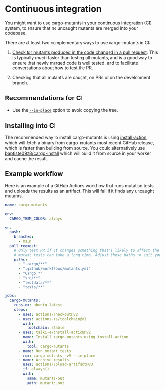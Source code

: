 # Continuous integration

You might want to use cargo-mutants in your continuous integration (CI) system, to ensure that no uncaught mutants are merged into your codebase.

There are at least two complementary ways to use cargo-mutants in CI:

1. [Check for mutants produced in the code changed in a pull request](pr-diff.md). This is typically _much_ faster than testing all mutants, and is a good way to ensure  that newly merged code is well tested, and to facilitate conversations about how to test the PR.

2. Checking that all mutants are caught, on PRs or on the development branch.

## Recommendations for CI

* Use the [`--in-place`](in-place.md) option to avoid copying the tree.

## Installing into CI

The recommended way to install cargo-mutants is using [install-action](https://github.com/taiki-e/install-action), which will fetch a binary from cargo-mutants most recent GitHub release, which is faster than building from source. You could alternatively use [baptiste0928/cargo-install](https://github.com/baptiste0928/cargo-install) which will build it from source in your worker and cache the result.

## Example workflow

Here is an example of a GitHub Actions workflow that runs mutation tests and uploads the results as an artifact. This will fail if it finds any uncaught mutants.

```yml
name: cargo-mutants

env:
  CARGO_TERM_COLOR: always

on:
  push:
    branches:
      - main
  pull_request:
    # Only test PR if it changes something that's likely to affect the results, because
    # mutant tests can take a long time. Adjust these paths to suit your project.
    paths:
      - ".cargo/**"
      - ".github/workflows/mutants.yml"
      - "Cargo.*"
      - "src/**"
      - "testdata/**"
      - "tests/**"

jobs:
  cargo-mutants:
    runs-on: ubuntu-latest
    steps:
      - uses: actions/checkout@v2
      - uses: actions-rs/toolchain@v1
        with:
          toolchain: stable
      - uses: taiki-e/install-action@v2
        name: Install cargo-mutants using install-action
        with:
          tool: cargo-mutants
      - name: Run mutant tests
        run: cargo mutants -vV --in-place
      - name: Archive results
        uses: actions/upload-artifact@v3
        if: always()
        with:
          name: mutants-out
          path: mutants.out
```
